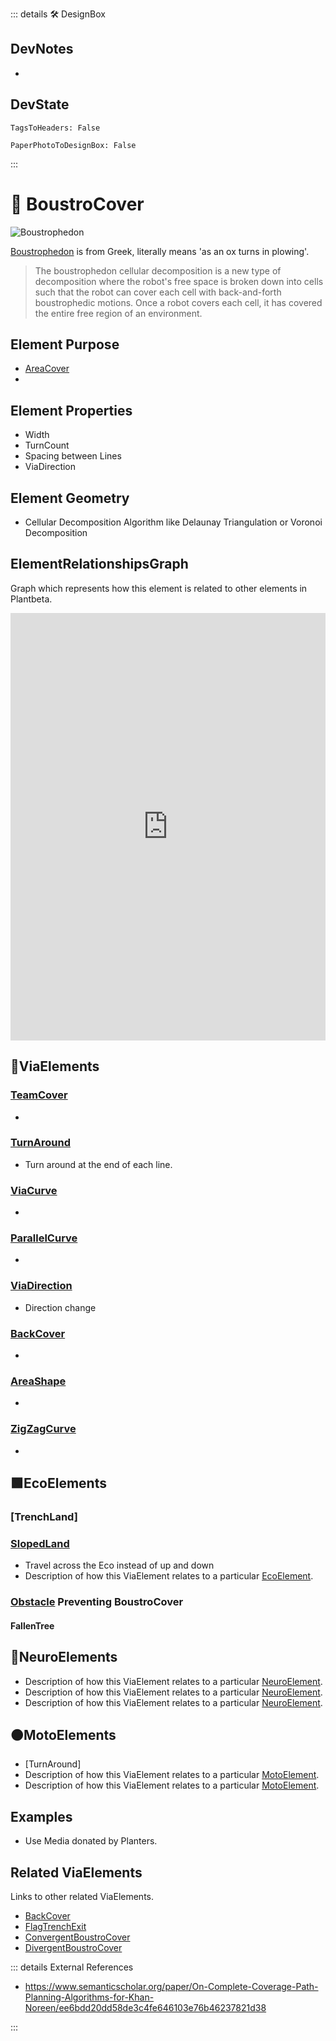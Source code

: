 ::: details 🛠 <dev>DesignBox</dev> 

## DevNotes
- 

## DevState

`TagsToHeaders: False`

`PaperPhotoToDesignBox: False`




:::

# 🔻 <via>BoustroCover</via>

![Boustrophedon](/Boustrophedon.jpg)

[Boustrophedon](https://en.wikipedia.org/wiki/Boustrophedon) is from Greek, literally means 'as an ox turns in plowing'.

> The boustrophedon cellular decomposition is a new type of decomposition where the robot's free space is broken down into cells such that the robot can cover each cell with back-and-forth boustrophedic motions. Once a robot covers each cell, it has covered the entire free region of an environment.

## Element Purpose

- [AreaCover]()
- 


## Element Properties

- Width
- TurnCount
- Spacing between Lines
- ViaDirection

## Element Geometry

- Cellular Decomposition Algorithm like Delaunay Triangulation or Voronoi Decomposition


## ElementRelationshipsGraph

Graph which represents how this element is related to other elements in Plantbeta.
<iframe 
    width="100%" 
    height="684" 
    frameborder="0"
    src="https://observablehq.com/embed/@d3/force-directed-graph/2?cells=chart"
></iframe>

## 🔻<via>ViaElements</via>

### [TeamCover](/reference/Via/TeamPlant/Overview)
- 

### [TurnAround]()
- Turn around at the end of each line. 

### [ViaCurve]()
- 

### [ParallelCurve]()
- 

### [ViaDirection]()
- Direction change

### [BackCover]()
- 

### [AreaShape]()
- 

### [ZigZagCurve]()
- 

## 🟩<eco>EcoElements</eco>

### [TrenchLand]

### [SlopedLand]()
- Travel across the Eco instead of up and down
- Description of how this ViaElement relates to a particular [EcoElement](/reference/Eco/EcoOverview).

### [Obstacle]() Preventing BoustroCover

#### FallenTree

## 💜<neuro>NeuroElements</neuro>
- Description of how this ViaElement relates to a particular [<neuro>NeuroElement</neuro>]().
- Description of how this ViaElement relates to a particular [<neuro>NeuroElement</neuro>]().
- Description of how this ViaElement relates to a particular [<neuro>NeuroElement</neuro>]().

## 🟠<moto>MotoElements</moto>
- [TurnAround]
- Description of how this ViaElement relates to a particular [<moto>MotoElement</moto>]().
- Description of how this ViaElement relates to a particular [<moto>MotoElement</moto>]().

## Examples

- Use Media donated by Planters. 

## Related ViaElements

Links to other related ViaElements. 

- [BackCover]()
- [FlagTrenchExit]()
- [ConvergentBoustroCover]()
- [DivergentBoustroCover]()

::: details External References

- https://www.semanticscholar.org/paper/On-Complete-Coverage-Path-Planning-Algorithms-for-Khan-Noreen/ee6bdd20dd58de3c4fe646103e76b46237821d38

:::



